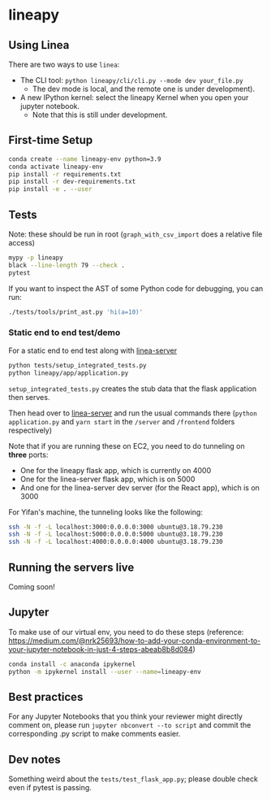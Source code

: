 # lineapy

## Using Linea

There are two ways to use `linea`:
* The CLI tool: `python lineapy/cli/cli.py --mode dev your_file.py`
    * The dev mode is local, and the remote one is under development).
* A new IPython kernel: select the lineapy Kernel when you open your 
  jupyter notebook. 
    * Note that this is still under development.

## First-time Setup

```bash
conda create --name lineapy-env python=3.9
conda activate lineapy-env
pip install -r requirements.txt
pip install -r dev-requirements.txt
pip install -e . --user
```

## Tests

Note: these should be run in root (``graph_with_csv_import`` does a
  relative file access)

```bash
mypy -p lineapy
black --line-length 79 --check .
pytest
```

If you want to inspect the AST of some Python code for debugging, you can run:

```bash
./tests/tools/print_ast.py 'hi(a=10)'
```

### Static end to end test/demo

For a static end to end test along with [linea-server](https://github.com/LineaLabs/linea-server)

```bash
python tests/setup_integrated_tests.py
python lineapy/app/application.py 
```

`setup_integrated_tests.py` creates the stub data that the flask application then serves.

Then head over to [linea-server](https://github.com/LineaLabs/linea-server) and 
run the usual commands there (`python application.py` and `yarn start` in 
the `/server` and `/frontend` folders respectively)

Note that if you are running these on EC2, you need to do tunneling on **three**
ports:
* One for the lineapy flask app, which is currently on 4000
* One for the linea-server flask app, which is on 5000
* And one for the linea-server dev server (for the React app), which  is on 3000

For Yifan's machine, the tunneling looks like the following:

```bash
ssh -N -f -L localhost:3000:0.0.0.0:3000 ubuntu@3.18.79.230
ssh -N -f -L localhost:5000:0.0.0.0:5000 ubuntu@3.18.79.230
ssh -N -f -L localhost:4000:0.0.0.0:4000 ubuntu@3.18.79.230
```

## Running the servers live

Coming soon!

## Jupyter

To make use of our virtual env, you need to do these steps (reference: https://medium.com/@nrk25693/how-to-add-your-conda-environment-to-your-jupyter-notebook-in-just-4-steps-abeab8b8d084)

```bash
conda install -c anaconda ipykernel 
python -m ipykernel install --user --name=lineapy-env
```
## Best practices

For any Jupyter Notebooks that you think your reviewer might directly comment on,
please run `jupyter nbconvert --to script` and commit the corresponding .py script to make comments easier.


## Dev notes

Something weird about the `tests/test_flask_app.py`; please double check even if pytest is passing.
